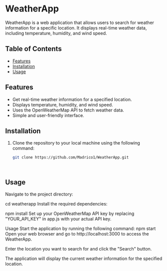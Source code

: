 # WeatherApp

WeatherApp is a web application that allows users to search for weather information for a specific location. It displays real-time weather data, including temperature, humidity, and wind speed.

## Table of Contents

- [Features](#features)
- [Installation](#installation)
- [Usage](#usage)
## Features

- Get real-time weather information for a specified location.
- Displays temperature, humidity, and wind speed.
- Uses the OpenWeatherMap API to fetch weather data.
- Simple and user-friendly interface.

## Installation

1. Clone the repository to your local machine using the following command:

   ```bash
   git clone https://github.com/Madrico1/WeatherApp.git

 
## Usage

Navigate to the project directory:

cd weatherapp
Install the required dependencies:

npm install
Set up your OpenWeatherMap API key by replacing "YOUR_API_KEY" in app.js with your actual API key.

Usage
Start the application by running the following command:
npm start
Open your web browser and go to http://localhost:3000 to access the WeatherApp.

Enter the location you want to search for and click the "Search" button.

The application will display the current weather information for the specified location.

